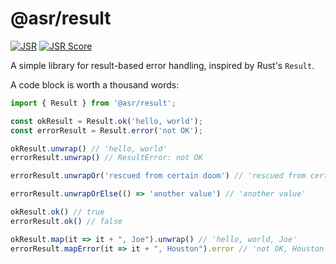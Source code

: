 # @asr/result

[![JSR](https://jsr.io/badges/@asr/result)](https://jsr.io/@asr/result)
[![JSR Score](https://jsr.io/badges/@asr/result/score)](https://jsr.io/@asr/result)

A simple library for result-based error handling, inspired by Rust's `Result`.

A code block is worth a thousand words:
```ts
import { Result } from '@asr/result';

const okResult = Result.ok('hello, world');
const errorResult = Result.error('not OK');

okResult.unwrap() // 'hello, world'
errorResult.unwrap() // ResultError: not OK

errorResult.unwrapOr('rescued from certain doom') // 'rescued from certain doom'

errorResult.unwrapOrElse(() => 'another value') // 'another value'

okResult.ok() // true
errorResult.ok() // false

okResult.map(it => it + ", Joe").unwrap() // 'hello, world, Joe'
errorResult.mapError(it => it + ", Houston").error // 'not OK, Houston'
```